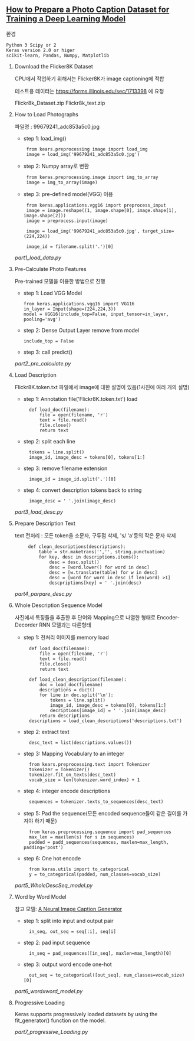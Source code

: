 ## [How to Prepare a Photo Caption Dataset for Training a Deep Learning Model](https://machinelearningmastery.com/prepare-photo-caption-dataset-training-deep-learning-model/)


환경
    
    Python 3 Scipy or 2
    Keras version 2.0 or higer
    scikit-learn, Pandas, Numpy, Matplotlib

1. Download the Flicker8K Dataset
   
   CPU에서 작업하기 위해서는 Flicker8K가 image captioning에 적합
   
   테스트용 데이터는 https://forms.illinois.edu/sec/1713398 에 요청
   
   Flickr8k_Dataset.zip
   Flickr8k_text.zip
   
2. How to Load Photographs

   파일명 : 99679241_adc853a5c0.jpg
   
   * step 1: load_img()
   
          from kears.preprocessing image import load_img
          image = load_img('99679241_adc853a5c0.jpg')
   
   * step 2: Numpy array로 변환
   
          from keras.preprocessing.image import img_to_array
          image = img_to_array(image)
          
   * step 3: pre-defined model(VGG) 이용
   
          from keras.applications.vgg16 import preprocess_input
          image = image.reshape((1, image.shape[0], image.shape[1], image.shape[2]))
          image = preprocess.input(image)
          
          image = load_img('99679241_adc853a5c0.jpg', target_size=(224,224))
          
          image_id = filename.split('.')[0]

    *part1_load_data.py*

3. Pre-Calculate Photo Features

    Pre-trained 모델을 이용한 방법으로 진행
    
    * step 1: Load VGG Model
    
          from keras.applications.vgg16 import VGG16
          in_layer = Input(shape=(224,224,3))
          model = VGG16(include_top=False, input_tensor=in_layer, pooling='avg')
    
    * step 2: Dense Output Layer remove from model
    
          include_top = False

    * step 3: call predict()
    
    
    *part2_pre_calculate.py*
    
    
4. Load Description

    Flickr8K.token.txt 파일에서 image에 대한 설명이 있음(1사진에 여러 개의 설명)
    
    * step 1: Annotation file('Flickr8K.token.txt') load 
    
            def load_doc(filename):
                file = open(filename, 'r')
                text = file.read()
                file.close()
                return text

    * step 2: split each line
        
            tokens = line.split()
            image_id, image_desc = tokens[0], tokens[1:]

    * step 3: remove filename extension
    
            image_id = image_id.split('.')[0]

    * step 4: convert description tokens back to string
        
            image_desc = ' '.join(image_desc)

    *part3_load_desc.py*


5. Prepare Description Text

    text 전처리 : 모든 token을 소문자, 구두점 삭제, 's/ 'a'등의 작은 문자 삭제
    
            def clean_descriptions(descriptions):
                table = str.maketrans('','', string.punctuation)
                for key, desc in descriptions.items():
                    desc = desc.split()
                    desc = [word.lower() for word in desc]
                    desc = [w.translate(table) for w in desc]
                    desc = [word for word in desc if len(word) >1]
                    descpriptions[key] = ' '.join(desc)

    *part4_parpare_desc.py*


6. Whole Description Sequence Model

    사진에서 특징들을 추출한 후 단어와 Mapping으로 나열한 형태로
    Encoder-Decorder RNN 모델과는 다른형태
    
    * step 1: 전처리 이미지를 memory load
    
            def load_doc(filename):
                file = open(filename, 'r')
                text = file.read()
                file.close()
                return text
                
            def load_clean_description(filename):
                doc = load_doc(filename)
                descriptions = dict()
                for line in doc.split('\n'):
                    tokens = line.split()
                    image_id, image_desc = tokens[0], tokens[1:]
                    decriptions[image_id] = ' '.join(image_desc)
                return descriptions
            descriptions = load_clean_descriptions('descriptions.txt')

    * step 2: extract text
        
            desc_text = list(descriptions.values())

    * step 3: Mapping Vocabulary to an integer
    
            from kears.preprocessing.text import Tokenizer
            tokenizer = Tokenizer()
            tokenizer.fit_on_texts(desc_text)
            vocab_size = len(tokenizer.word_index) + 1

    * step 4: integer encode descriptions
    
            sequences = tokenizer.texts_to_sequences(desc_text)

    * step 5: Pad the sequence(모든 encoded sequence들이 같은 길이를 가져야 하기 때문)
    
            from keras.preprocessing.sequence import pad_sequences
            max_len = max(len(s) for s in sequences)
            padded = padd_sequences(sequences, maxlen=max_length, padding='post')

    * step 6: One hot encode
    
            from keras.utils import to_categorical
            y = to_categorical(padded, num_classes=vocab_size)
            

    *part5_WholeDescSeq_model.py*

7. Word by Word Model

    참고 모델: [A Neural Image Caption Generator](https://arxiv.org/abs/1411.4555)
    
    * step 1: split into input and output pair
        
            in_seq, out_seq = seq[:i], seq[i]
            
    * step 2: pad input sequence
        
            in_seq = pad_sequences([in_seq], maxlen=max_length)[0]

    * step 3: output word encode one-hot
            
            out_seq = to_categorical([out_seq], num_classes=vocab_size)[0]
            

    *part6_wordxword_model.py*
    
8. Progressive Loading 

    Keras supports progressively loaded datasets by using the fit_generator() function on the model.
    
    *part7_progressive_Loading.py*
